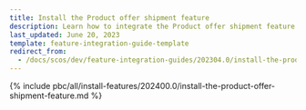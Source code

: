 ```yaml
---
title: Install the Product offer shipment feature
description: Learn how to integrate the Product offer shipment feature into your project
last_updated: June 20, 2023
template: feature-integration-guide-template
redirect_from:
  - /docs/scos/dev/feature-integration-guides/202304.0/install-the-product-offer-shipment-feature.html
---
```


{% include pbc/all/install-features/202400.0/install-the-product-offer-shipment-feature.md %} <!-- To edit, see /_includes/pbc/all/install-features/202400.0/install-the-product-offer-shipment-feature.md -->
